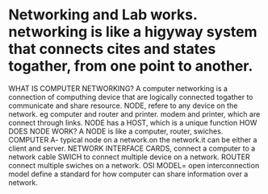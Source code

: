 # Networking and Lab works. networking is like a higyway system that connects cites and states togather, from one point to another.
WHAT IS COMPUTER NETWORKING? A computer networking is a connection of computhing device that are logically  connected togather to communicate and share resource.
NODE, refere to any device on the network. eg computer and router  and printer. modem and printer, which  are connect through  links. NODE has a HOST, which is a unique function 
HOW DOES NODE WORK? A NODE is like a computer, router, swiches.
COMPUTER A- typical node on a network.on the network.it can be either a client and server.
NETWORK INTERFACE CARDS, connect a computer to a network cable
SWICH to connect multiple device on a network.
ROUTER connect multiple swiches on a network.
OSI MODEL= open interconnection model define a standard for how computer can share information over a network.

